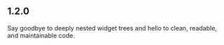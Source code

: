 ## 1.2.0

Say goodbye to deeply nested widget trees and hello to clean, readable, and maintainable code.
